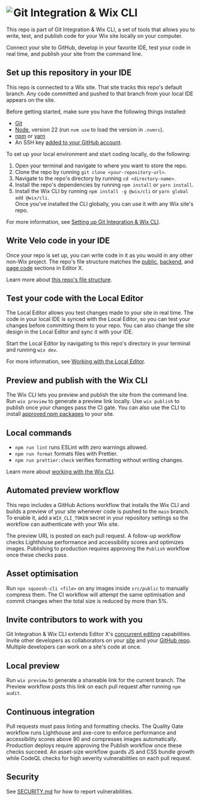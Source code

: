 # Git Integration & Wix CLI <img align="left" src="https://user-images.githubusercontent.com/89579857/185785022-cab37bf5-26be-4f11-85f0-1fac63c07d3b.png">

This repo is part of Git Integration & Wix CLI, a set of tools that allows you to write, test, and publish code for your Wix site locally on your computer.

Connect your site to GitHub, develop in your favorite IDE, test your code in real time, and publish your site from the command line.

## Set up this repository in your IDE

This repo is connected to a Wix site. That site tracks this repo's default branch. Any code committed and pushed to that branch from your local IDE appears on the site.

Before getting started, make sure you have the following things installed:

- [Git](https://git-scm.com/download)
- [Node](https://nodejs.org/en/download/), version 22 (run `nvm use` to load the version in `.nvmrc`).
- [npm](https://docs.npmjs.com/downloading-and-installing-node-js-and-npm) or [yarn](https://yarnpkg.com/getting-started/install)
- An SSH key [added to your GitHub account](https://docs.github.com/en/authentication/connecting-to-github-with-ssh/adding-a-new-ssh-key-to-your-github-account).

To set up your local environment and start coding locally, do the following:

1. Open your terminal and navigate to where you want to store the repo.
1. Clone the repo by running `git clone <your-repository-url>`.
1. Navigate to the repo's directory by running `cd <directory-name>`.
1. Install the repo's dependencies by running `npm install` or `yarn install`.
1. Install the Wix CLI by running `npm install -g @wix/cli` or `yarn global add @wix/cli`.  
   Once you've installed the CLI globally, you can use it with any Wix site's repo.

For more information, see [Setting up Git Integration & Wix CLI](https://support.wix.com/en/article/velo-setting-up-git-integration-wix-cli-beta).

## Write Velo code in your IDE

Once your repo is set up, you can write code in it as you would in any other non-Wix project. The repo's file structure matches the [public](https://support.wix.com/en/article/velo-working-with-the-velo-sidebar#public), [backend](https://support.wix.com/en/article/velo-working-with-the-velo-sidebar#backend), and [page code](https://support.wix.com/en/article/velo-working-with-the-velo-sidebar#page-code) sections in Editor X.

Learn more about [this repo's file structure](https://support.wix.com/en/article/velo-understanding-your-sites-github-repository-beta).

## Test your code with the Local Editor

The Local Editor allows you test changes made to your site in real time. The code in your local IDE is synced with the Local Editor, so you can test your changes before committing them to your repo. You can also change the site design in the Local Editor and sync it with your IDE.

Start the Local Editor by navigating to this repo's directory in your terminal and running `wix dev`.

For more information, see [Working with the Local Editor](https://support.wix.com/en/article/velo-working-with-the-local-editor-beta).

## Preview and publish with the Wix CLI

The Wix CLI lets you preview and publish the site from the command line. Run `wix preview` to generate a preview link locally. Use `wix publish` to publish once your changes pass the CI gate. You can also use the CLI to install [approved npm packages](https://support.wix.com/en/article/velo-working-with-npm-packages) to your site.

## Local commands

- `npm run lint` runs ESLint with zero warnings allowed.
- `npm run format` formats files with Prettier.
- `npm run prettier:check` verifies formatting without writing changes.

Learn more about [working with the Wix CLI](https://support.wix.com/en/article/velo-working-with-the-wix-cli-beta).

## Automated preview workflow

This repo includes a GitHub Actions workflow that installs the Wix CLI and builds a preview of your site whenever code is pushed to the `main` branch. To enable it, add a `WIX_CLI_TOKEN` secret in your repository settings so the workflow can authenticate with your Wix site.

The preview URL is posted on each pull request. A follow-up workflow checks Lighthouse performance and accessibility scores and optimizes images. Publishing to production requires approving the `Publish` workflow once these checks pass.

## Asset optimisation

Run `npx squoosh-cli <file>` on any images inside `src/public` to manually compress them. The CI workflow will attempt the same optimisation and commit changes when the total size is reduced by more than 5%.

## Invite contributors to work with you

Git Integration & Wix CLI extends Editor X's [concurrent editing](https://support.wix.com/en/article/editor-x-about-concurrent-editing) capabilities. Invite other developers as collaborators on your [site](https://support.wix.com/en/article/inviting-people-to-contribute-to-your-site) and your [GitHub repo](https://docs.github.com/en/account-and-profile/setting-up-and-managing-your-personal-account-on-github/managing-access-to-your-personal-repositories/inviting-collaborators-to-a-personal-repository). Multiple developers can work on a site's code at once.

## Local preview

Run `wix preview` to generate a shareable link for the current branch. The Preview workflow posts this link on each pull request after running `npm audit`.

## Continuous integration

Pull requests must pass linting and formatting checks. The Quality Gate workflow runs Lighthouse and axe-core to enforce performance and accessibility scores above 90 and compresses images automatically. Production deploys require approving the Publish workflow once these checks succeed. An asset-size workflow guards JS and CSS bundle growth while CodeQL checks for high severity vulnerabilities on each pull request.

## Security

See [SECURITY.md](SECURITY.md) for how to report vulnerabilities.
